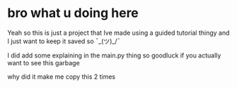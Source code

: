 # bro what u doing here

Yeah so this is just a project that Ive made using a guided tutorial thingy and I just want to keep it saved so ¯\_(ツ)_/¯

I did add some explaining in the main.py thing so goodluck if you actually want to see this garbage

why did it make me copy this 2 times

